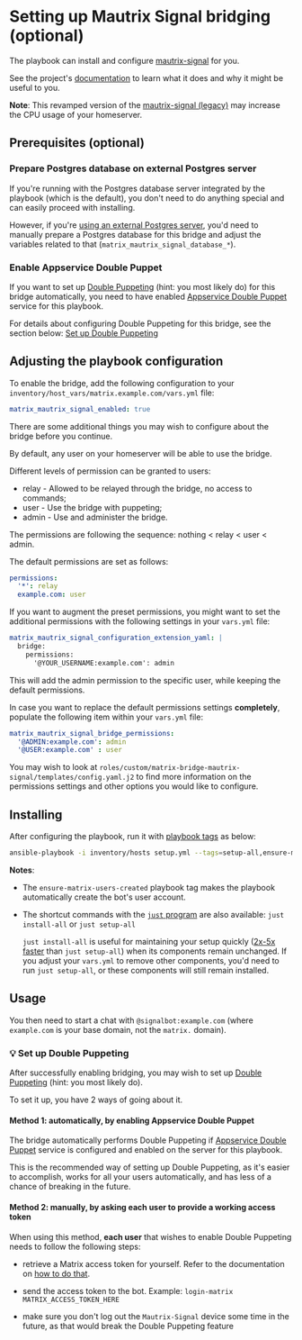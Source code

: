 <!--
SPDX-FileCopyrightText: 2020 MDAD Team and contributors

SPDX-License-Identifier: AGPL-3.0-or-later
-->

# Setting up Mautrix Signal bridging (optional)

The playbook can install and configure [mautrix-signal](https://github.com/mautrix/signal) for you.

See the project's [documentation](https://docs.mau.fi/bridges/python/signal/index.html) to learn what it does and why it might be useful to you.

**Note**: This revamped version of the [mautrix-signal (legacy)](configuring-playbook-bridge-mautrix-signal.md) may increase the CPU usage of your homeserver.

## Prerequisites (optional)

### Prepare Postgres database on external Postgres server

If you're running with the Postgres database server integrated by the playbook (which is the default), you don't need to do anything special and can easily proceed with installing.

However, if you're [using an external Postgres server](configuring-playbook-external-postgres.md), you'd need to manually prepare a Postgres database for this bridge and adjust the variables related to that (`matrix_mautrix_signal_database_*`).

### Enable Appservice Double Puppet

If you want to set up [Double Puppeting](https://docs.mau.fi/bridges/general/double-puppeting.html) (hint: you most likely do) for this bridge automatically, you need to have enabled [Appservice Double Puppet](configuring-playbook-appservice-double-puppet.md) service for this playbook.

For details about configuring Double Puppeting for this bridge, see the section below: [Set up Double Puppeting](#-set-up-double-puppeting)

## Adjusting the playbook configuration

To enable the bridge, add the following configuration to your `inventory/host_vars/matrix.example.com/vars.yml` file:

```yaml
matrix_mautrix_signal_enabled: true
```

There are some additional things you may wish to configure about the bridge before you continue.

By default, any user on your homeserver will be able to use the bridge.

Different levels of permission can be granted to users:

* relay - Allowed to be relayed through the bridge, no access to commands;
* user - Use the bridge with puppeting;
* admin - Use and administer the bridge.

The permissions are following the sequence: nothing < relay < user < admin.

The default permissions are set as follows:

```yaml
permissions:
  '*': relay
  example.com: user
```

If you want to augment the preset permissions, you might want to set the additional permissions with the following settings in your `vars.yml` file:

```yaml
matrix_mautrix_signal_configuration_extension_yaml: |
  bridge:
    permissions:
      '@YOUR_USERNAME:example.com': admin
```

This will add the admin permission to the specific user, while keeping the default permissions.

In case you want to replace the default permissions settings **completely**, populate the following item within your `vars.yml` file:

```yaml
matrix_mautrix_signal_bridge_permissions:
  '@ADMIN:example.com': admin
  '@USER:example.com' : user
```

You may wish to look at `roles/custom/matrix-bridge-mautrix-signal/templates/config.yaml.j2` to find more information on the permissions settings and other options you would like to configure.

## Installing

After configuring the playbook, run it with [playbook tags](playbook-tags.md) as below:

<!-- NOTE: let this conservative command run (instead of install-all) to make it clear that failure of the command means something is clearly broken. -->
```sh
ansible-playbook -i inventory/hosts setup.yml --tags=setup-all,ensure-matrix-users-created,start
```

**Notes**:

- The `ensure-matrix-users-created` playbook tag makes the playbook automatically create the bot's user account.

- The shortcut commands with the [`just` program](just.md) are also available: `just install-all` or `just setup-all`

  `just install-all` is useful for maintaining your setup quickly ([2x-5x faster](../CHANGELOG.md#2x-5x-performance-improvements-in-playbook-runtime) than `just setup-all`) when its components remain unchanged. If you adjust your `vars.yml` to remove other components, you'd need to run `just setup-all`, or these components will still remain installed.

## Usage

You then need to start a chat with `@signalbot:example.com` (where `example.com` is your base domain, not the `matrix.` domain).

### 💡 Set up Double Puppeting

After successfully enabling bridging, you may wish to set up [Double Puppeting](https://docs.mau.fi/bridges/general/double-puppeting.html) (hint: you most likely do).

To set it up, you have 2 ways of going about it.

#### Method 1: automatically, by enabling Appservice Double Puppet

The bridge automatically performs Double Puppeting if [Appservice Double Puppet](configuring-playbook-appservice-double-puppet.md) service is configured and enabled on the server for this playbook.

This is the recommended way of setting up Double Puppeting, as it's easier to accomplish, works for all your users automatically, and has less of a chance of breaking in the future.

#### Method 2: manually, by asking each user to provide a working access token

When using this method, **each user** that wishes to enable Double Puppeting needs to follow the following steps:

- retrieve a Matrix access token for yourself. Refer to the documentation on [how to do that](obtaining-access-tokens.md).

- send the access token to the bot. Example: `login-matrix MATRIX_ACCESS_TOKEN_HERE`

- make sure you don't log out the `Mautrix-Signal` device some time in the future, as that would break the Double Puppeting feature
